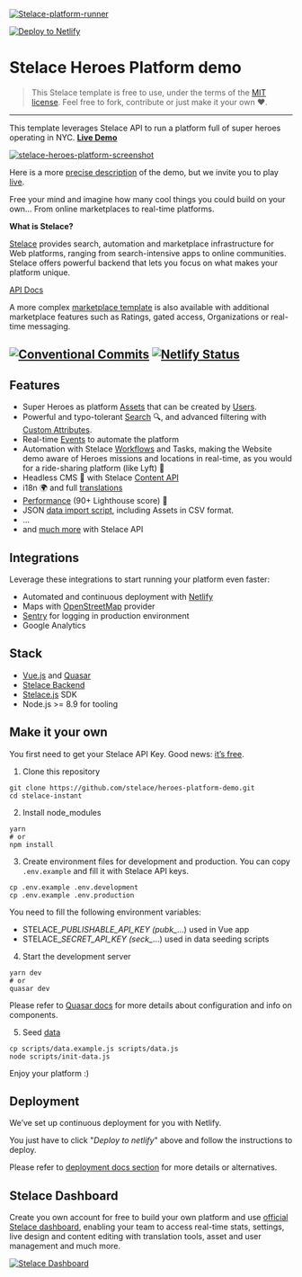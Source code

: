 [![Stelace-platform-runner](https://user-images.githubusercontent.com/12909094/59638847-c41f1900-9159-11e9-9fa5-6d7806d57c92.png)](https://stelace.com)

[![Deploy to Netlify](https://www.netlify.com/img/deploy/button.svg)](https://app.netlify.com/start/deploy?repository=https://github.com/stelace/heroes-platform-demo)

# Stelace Heroes Platform demo

> This Stelace template is free to use, under the terms of the [MIT license](./LICENSE).
Feel free to fork, contribute or just make it your own :heart:.

---

This template leverages Stelace API to run a platform full of super heroes operating in NYC. __[Live Demo](https://heroes.demo.stelace.com/s)__

[![stelace-heroes-platform-screenshot](https://user-images.githubusercontent.com/12909094/60439766-abac0580-9c13-11e9-954d-9aaa7bc6f22e.gif)](https://heroes.demo.stelace.com/s)

Here is a more [precise description](./HEROES.md) of the demo, but we invite you to play [live](https://heroes.demo.stelace.com/s).

Free your mind and imagine how many cool things you could build on your own… From online marketplaces to real-time platforms.

**What is Stelace?**

[Stelace](https://stelace.com/) provides search, automation and marketplace infrastructure for Web platforms, ranging from search-intensive apps to online communities. Stelace offers powerful backend that lets you focus on what makes your platform unique.

[API Docs](https://stelace.com/docs)

A more complex [marketplace template](https://github.com/stelace/jobs-marketplace-template) is also available with additional marketplace features such as Ratings, gated access, Organizations or real-time messaging.

[![Conventional Commits](https://img.shields.io/badge/Conventional%20Commits-1.0.0-yellow.svg)](https://conventionalcommits.org) [![Netlify Status](https://api.netlify.com/api/v1/badges/6532f66b-bef6-40cd-963b-81f1481e3a69/deploy-status)](https://app.netlify.com/sites/stelace-heroes-platform-demo/deploys)
---

## Features

- Super Heroes as platform [Assets](https://stelace.com/docs/assets) that can be created by [Users](https://stelace.com/docs/users).
- Powerful and typo-tolerant [Search](https://stelace.com/docs/search) :mag:, and advanced filtering with [Custom Attributes](https://stelace.com/docs/assets/custom-attributes).
- Real-time [Events](https://stelace.com/docs/command/events) to automate the platform
- Automation with Stelace [Workflows](https://stelace.com/docs/command/workflows) and Tasks, making the Website demo aware of Heroes missions and locations in real-time, as you would for a ride-sharing platform (like Lyft) :traffic_light:
- Headless CMS :page_with_curl: with Stelace [Content API](https://stelace.com/docs/content)
- i18n :earth_africa: and full [translations](./docs/i18n.md)
- [Performance](./docs/performance.md) (90+ Lighthouse score) :checkered_flag:
- JSON [data import script](./docs/development-data.md), including Assets in CSV format.
- …
- and [much more](https://stelace.com) with Stelace API

## Integrations

Leverage these integrations to start running your platform even faster:

- Automated and continuous deployment with [Netlify](https://www.netlify.com/)
- Maps with [OpenStreetMap](https://www.openstreetmap.org/) provider
- [Sentry](https://sentry.io/) for logging in production environment
- Google Analytics

## Stack

- [Vue.js](https://github.com/vuejs/vue) and [Quasar](https://github.com/quasarframework/quasar)
- [Stelace Backend](https://stelace.com)
- [Stelace.js](https://github.com/stelace/stelace.js) SDK
- Node.js >= 8.9 for tooling

## Make it your own

You first need to get your Stelace API Key. Good news: [it’s free](https://stelace.com/pricing).

1. Clone this repository

```
git clone https://github.com/stelace/heroes-platform-demo.git
cd stelace-instant
```

2. Install node_modules

```
yarn
# or
npm install
```

3. Create environment files for development and production.
You can copy `.env.example` and fill it with Stelace API keys.

```
cp .env.example .env.development
cp .env.example .env.production
```

You need to fill the following environment variables:

- STELACE_*PUBLISHABLE_API_KEY (pubk_*...) used in Vue app
- STELACE_*SECRET_API_KEY (seck_*...) used in data seeding scripts

4. Start the development server

```
yarn dev
# or
quasar dev
```

Please refer to [Quasar docs](https://v1.quasar-framework.org/) for more details about configuration and info on components.

5. Seed [data](./docs/development-data.md)

```
cp scripts/data.example.js scripts/data.js
node scripts/init-data.js
```

Enjoy your platform :)

## Deployment

We’ve set up continuous deployment for you with Netlify.

You just have to click "_Deploy to netlify_" above and follow the instructions to deploy.

Please refer to [deployment docs section](./docs/deployment.md) for more details or alternatives.

## Stelace Dashboard

Create you own account for free to build your own platform and use [official Stelace dashboard](https://stelace.com), enabling your team to access real-time stats, settings, live design and content editing with translation tools, asset and user management and much more.

[![Stelace Dashboard](https://user-images.githubusercontent.com/12909094/38527674-415ac06c-3c5c-11e8-89d3-c92c3be1d377.png)](https://stelace.com)
